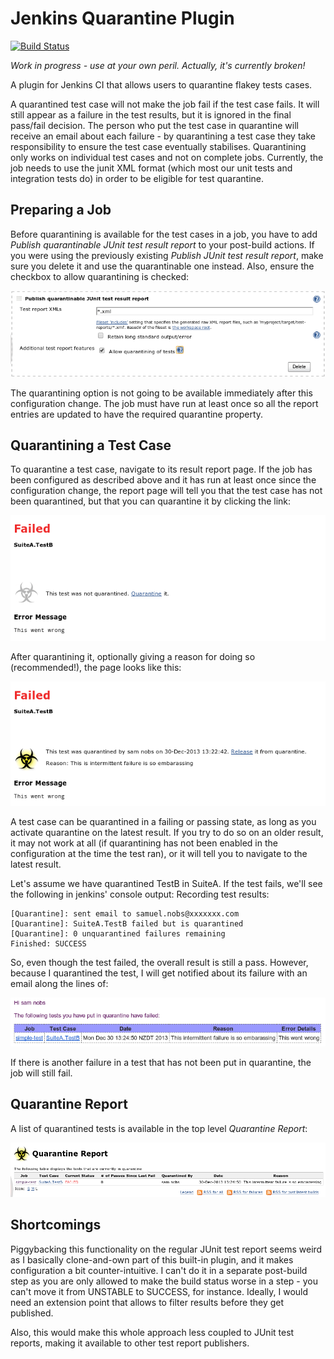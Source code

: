 Jenkins Quarantine Plugin
=========================

[![Build Status](http://buildhive.cloudbees.com/job/samsta/job/quarantine/badge/icon)](https://buildhive.cloudbees.com/job/samsta/job/quarantine/)

*Work in progress - use at your own peril. Actually, it's currently broken!*

A plugin for Jenkins CI that allows users to quarantine flakey tests cases.

A quarantined test case will not make the job fail if the test case fails. It will still appear as a failure in the test results, but it is ignored in the final pass/fail decision. The person who put the test case in quarantine will receive an email about each failure - by quarantining a test case they take responsibility to ensure the test case eventually stabilises. Quarantining only works on individual test cases and not on complete jobs. Currently, the job needs to use the junit XML format (which most our unit tests and integration tests do) in order to be eligible for test quarantine.

Preparing a Job
---------------

Before quarantining is available for the test cases in a job, you have to add *Publish quarantinable JUnit test result report* to your post-build actions. If you were using the previously existing *Publish JUnit test result report*, make sure you delete it and use the quarantinable one instead. Also, ensure the checkbox to allow quarantining is checked:

![Quarantine Configuration](doc/images/config1.png)

The quarantining option is not going to be available immediately after this configuration change. The job must have run at least once so all the report entries are updated to have the required quarantine property.

Quarantining a Test Case
------------------------

To quarantine a test case, navigate to its result report page. If the job has been configured as described above and it has run at least once since the configuration change, the report page will tell you that the test case has not been quarantined, but that you can quarantine it by clicking the link:

![Unquarantined Failure](doc/images/failure1.png)

After quarantining it, optionally giving a reason for doing so (recommended!), the page looks like this:

![Quarantined Failure](doc/images/quarantined1.png)

A test case can be quarantined in a failing or passing state, as long as you activate quarantine on the latest result. If you try to do so on an older result, it may not work at all (if quarantining has not been enabled in the configuration at the time the test ran), or it will tell you to navigate to the latest result.

Let's assume we have quarantined TestB in SuiteA. If the test fails, we'll see the following in jenkins' console output:
Recording test results:
 
    [Quarantine]: sent email to samuel.nobs@xxxxxxx.com
    [Quarantine]: SuiteA.TestB failed but is quarantined
    [Quarantine]: 0 unquarantined failures remaining
    Finished: SUCCESS
 
So, even though the test failed, the overall result is still a pass. However, because I quarantined the test, I will get notified about its failure with an email along the lines of:

![Failure Email](doc/images/mail1.png)

If there is another failure in a test that has not been put in quarantine, the job will still fail.

Quarantine Report
-----------------

A list of quarantined tests is available in the top level *Quarantine Report*:

![Quarantine Report](doc/images/report1.png)

Shortcomings
------------

Piggybacking this functionality on the regular JUnit test report seems weird as I basically clone-and-own part of this built-in plugin, and it makes configuration a bit counter-intuitive. I can't do it in a separate post-build step as you are only allowed to make the build status worse in a step - you can't move it from UNSTABLE to SUCCESS, for instance. Ideally, I would need an extension point that allows to filter results before they get published.

Also, this would make this whole approach less coupled to JUnit test reports, making it available to other test report publishers.

